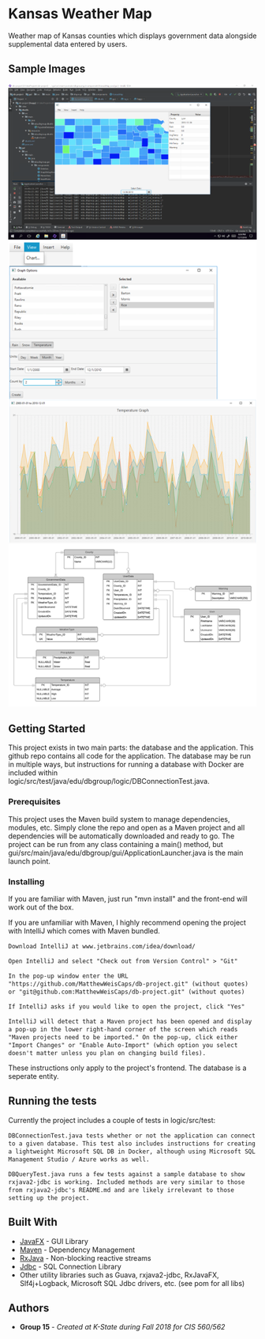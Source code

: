 # Kansas Weather Map

Weather map of Kansas counties which displays government data alongside supplemental data entered by users.

## Sample Images

![](docs/image10.png)
![](docs/image5.png)
![](docs/image2.png)

## Getting Started

This project exists in two main parts: the database and the application. This github repo contains all code for the application. The database may be run in multiple ways, but instructions for running a database with Docker are included within logic/src/test/java/edu/dbgroup/logic/DBConnectionTest.java.

### Prerequisites

This project uses the Maven build system to manage dependencies, modules, etc. Simply clone the repo and open as a Maven project and all dependencies will be automatically downloaded and ready to go. The 
project can be run from any class containing a main() method, but gui/src/main/java/edu/dbgroup/gui/ApplicationLauncher.java is the main launch point.

### Installing

If you are familiar with Maven, just run "mvn install" and the front-end will work out of the box.

If you are unfamiliar with Maven, I highly recommend opening the project with IntelliJ which comes with Maven bundled.

```
Download IntelliJ at www.jetbrains.com/idea/download/
```

```
Open IntelliJ and select "Check out from Version Control" > "Git"
```

```
In the pop-up window enter the URL "https://github.com/MatthewWeisCaps/db-project.git" (without quotes) or "git@github.com:MatthewWeisCaps/db-project.git" (without quotes)
```

```
If IntelliJ asks if you would like to open the project, click "Yes"
```

```
IntelliJ will detect that a Maven project has been opened and display a pop-up in the lower right-hand corner of the screen which reads "Maven projects need to be imported." On the pop-up, click either "Import Changes" or "Enable Auto-Import" (which option you select doesn't matter unless you plan on changing build files).
```

These instructions only apply to the project's frontend. The database is a seperate entity.

## Running the tests

Currently the project includes a couple of tests in logic/src/test:

```
DBConnectionTest.java tests whether or not the application can connect to a given database. This test also includes instructions for creating a lightweight Microsoft SQL DB in Docker, although using Microsoft SQL Management Studio / Azure works as well.
```

```
DBQueryTest.java runs a few tests against a sample database to show rxjava2-jdbc is working. Included methods are very similar to those from rxjava2-jdbc's README.md and are likely irrelevant to those setting up the project.
```

## Built With

* [JavaFX](https://docs.oracle.com/javase/8/javafx/get-started-tutorial/jfx-overview.htm) - GUI Library
* [Maven](https://maven.apache.org/) - Dependency Management
* [RxJava](https://github.com/ReactiveX/RxJava) - Non-blocking reactive streams
* [Jdbc](https://docs.oracle.com/javase/tutorial/jdbc/basics/index.html) - SQL Connection Library
* Other utility libraries such as Guava, rxjava2-jdbc, RxJavaFX, Slf4j+Logback, Microsoft SQL Jdbc drivers, etc. (see pom for all libs)

## Authors

* **Group 15** - *Created at K-State during Fall 2018 for CIS 560/562*

